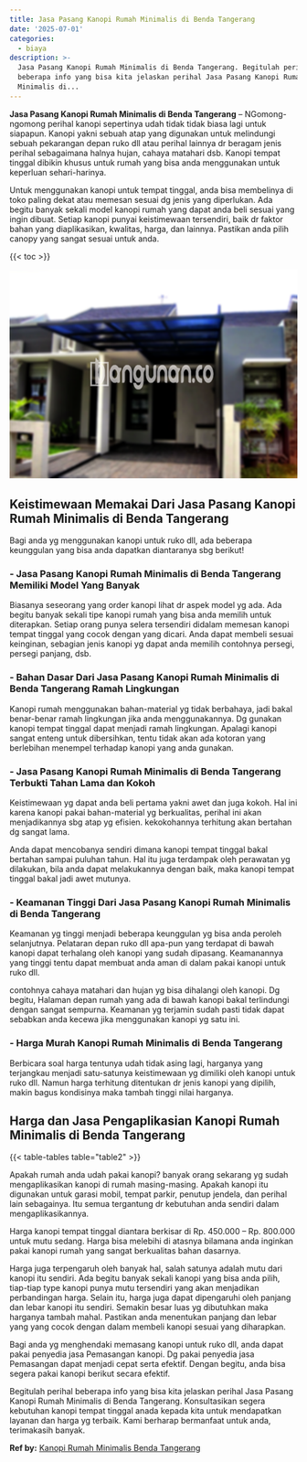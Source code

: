 ```yaml
---
title: Jasa Pasang Kanopi Rumah Minimalis di Benda Tangerang
date: '2025-07-01'
categories:
  - biaya
description: >-
  Jasa Pasang Kanopi Rumah Minimalis di Benda Tangerang. Begitulah perihal
  beberapa info yang bisa kita jelaskan perihal Jasa Pasang Kanopi Rumah
  Minimalis di...
---
```


**Jasa Pasang Kanopi Rumah Minimalis di Benda Tangerang** – NGomong-ngomong perihal kanopi sepertinya udah tidak tidak biasa lagi untuk siapapun. Kanopi yakni sebuah atap yang digunakan untuk melindungi sebuah pekarangan depan ruko dll atau perihal lainnya dr beragam jenis perihal sebagaimana halnya hujan, cahaya matahari dsb. Kanopi tempat tinggal dibikin khusus untuk rumah yang bisa anda menggunakan untuk keperluan sehari-harinya.

Untuk menggunakan kanopi untuk tempat tinggal, anda bisa membelinya di toko paling dekat atau memesan sesuai dg jenis yang diperlukan. Ada begitu banyak sekali model kanopi rumah yang dapat anda beli sesuai yang ingin dibuat. Setiap kanopi punyai keistimewaan tersendiri, baik dr faktor bahan yang diaplikasikan, kwalitas, harga, dan lainnya. Pastikan anda pilih canopy yang sangat sesuai untuk anda.

{{< toc >}}

![Jasa Pasang Kanopi Rumah Minimalis di Benda Tangerang](/images/harga-kanopi-minimalis-57.png)

## Keistimewaan Memakai Dari Jasa Pasang Kanopi Rumah Minimalis di Benda Tangerang

Bagi anda yg menggunakan kanopi untuk ruko dll, ada beberapa keunggulan yang bisa anda dapatkan diantaranya sbg berikut!

### \- Jasa Pasang Kanopi Rumah Minimalis di Benda Tangerang Memiliki Model Yang Banyak

Biasanya seseorang yang order kanopi lihat dr aspek model yg ada. Ada begitu banyak sekali tipe kanopi rumah yang bisa anda memilih untuk diterapkan. Setiap orang punya selera tersendiri didalam memesan kanopi tempat tinggal yang cocok dengan yang dicari. Anda dapat membeli sesuai keinginan, sebagian jenis kanopi yg dapat anda memilih contohnya persegi, persegi panjang, dsb.

### \- Bahan Dasar Dari Jasa Pasang Kanopi Rumah Minimalis di Benda Tangerang Ramah Lingkungan

Kanopi rumah menggunakan bahan-material yg tidak berbahaya, jadi bakal benar-benar ramah lingkungan jika anda menggunakannya. Dg gunakan kanopi tempat tinggal dapat menjadi ramah lingkungan. Apalagi kanopi sangat enteng untuk dibersihkan, tentu tidak akan ada kotoran yang berlebihan menempel terhadap kanopi yang anda gunakan.

### \- Jasa Pasang Kanopi Rumah Minimalis di Benda Tangerang Terbukti Tahan Lama dan Kokoh

Keistimewaan yg dapat anda beli pertama yakni awet dan juga kokoh. Hal ini karena kanopi pakai bahan-material yg berkualitas, perihal ini akan menjadikannya sbg atap yg efisien. kekokohannya terhitung akan bertahan dg sangat lama.

Anda dapat mencobanya sendiri dimana kanopi tempat tinggal bakal bertahan sampai puluhan tahun. Hal itu juga terdampak oleh perawatan yg dilakukan, bila anda dapat melakukannya dengan baik, maka kanopi tempat tinggal bakal jadi awet mutunya.

### \- Keamanan Tinggi Dari Jasa Pasang Kanopi Rumah Minimalis di Benda Tangerang

Keamanan yg tinggi menjadi beberapa keunggulan yg bisa anda peroleh selanjutnya. Pelataran depan ruko dll apa-pun yang terdapat di bawah kanopi dapat terhalang oleh kanopi yang sudah dipasang. Keamanannya yang tinggi tentu dapat membuat anda aman di dalam pakai kanopi untuk ruko dll.

contohnya cahaya matahari dan hujan yg bisa dihalangi oleh kanopi. Dg begitu, Halaman depan rumah yang ada di bawah kanopi bakal terlindungi dengan sangat sempurna. Keamanan yg terjamin sudah pasti tidak dapat sebabkan anda kecewa jika menggunakan kanopi yg satu ini.

### \- Harga Murah Kanopi Rumah Minimalis di Benda Tangerang

Berbicara soal harga tentunya udah tidak asing lagi, harganya yang terjangkau menjadi satu-satunya keistimewaan yg dimiliki oleh kanopi untuk ruko dll. Namun harga terhitung ditentukan dr jenis kanopi yang dipilih, makin bagus kondisinya maka tambah tinggi nilai harganya.

## Harga dan Jasa Pengaplikasian Kanopi Rumah Minimalis di Benda Tangerang

{{< table-tables table="table2" >}}

Apakah rumah anda udah pakai kanopi? banyak orang sekarang yg sudah mengaplikasikan kanopi di rumah masing-masing. Apakah kanopi itu digunakan untuk garasi mobil, tempat parkir, penutup jendela, dan perihal lain sebagainya. Itu semua tergantung dr kebutuhan anda sendiri dalam mengaplikasikannya.

Harga kanopi tempat tinggal diantara berkisar di Rp. 450.000 – Rp. 800.000 untuk mutu sedang. Harga bisa melebihi di atasnya bilamana anda inginkan pakai kanopi rumah yang sangat berkualitas bahan dasarnya.

Harga juga terpengaruh oleh banyak hal, salah satunya adalah mutu dari kanopi itu sendiri. Ada begitu banyak sekali kanopi yang bisa anda pilih, tiap-tiap type kanopi punya mutu tersendiri yang akan menjadikan perbandingan harga. Selain itu, harga juga dapat dipengaruhi oleh panjang dan lebar kanopi itu sendiri. Semakin besar luas yg dibutuhkan maka harganya tambah mahal. Pastikan anda menentukan panjang dan lebar yang yang cocok dengan dalam membeli kanopi sesuai yang diharapkan.

Bagi anda yg menghendaki memasang kanopi untuk ruko dll, anda dapat pakai penyedia jasa Pemasangan kanopi. Dg pakai penyedia jasa Pemasangan dapat menjadi cepat serta efektif. Dengan begitu, anda bisa segera pakai kanopi berikut secara efektif.

Begitulah perihal beberapa info yang bisa kita jelaskan perihal Jasa Pasang Kanopi Rumah Minimalis di Benda Tangerang. Konsultasikan segera kebutuhan kanopi tempat tinggal anada kepada kita untuk mendapatkan layanan dan harga yg terbaik. Kami berharap bermanfaat untuk anda, terimakasih banyak.

**Ref by:**  [Kanopi Rumah Minimalis Benda Tangerang](https://id.wikipedia.org/wiki/Kanopi)

